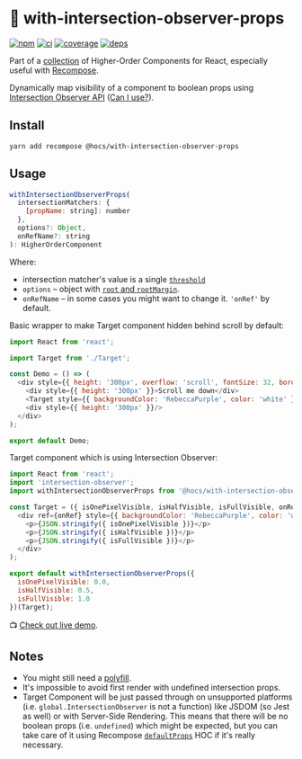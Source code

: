 # :eyes: with-intersection-observer-props

[![npm](https://img.shields.io/npm/v/@hocs/with-intersection-observer-props.svg?style=flat-square)](https://www.npmjs.com/package/@hocs/with-intersection-observer-props) [![ci](https://img.shields.io/travis/deepsweet/hocs/master.svg?style=flat-square)](https://travis-ci.org/deepsweet/hocs) [![coverage](https://img.shields.io/codecov/c/github/deepsweet/hocs/master.svg?style=flat-square)](https://codecov.io/github/deepsweet/hocs) [![deps](https://david-dm.org/deepsweet/hocs.svg?path=packages/with-intersection-observer-props&style=flat-square)](https://david-dm.org/deepsweet/hocs?path=packages/with-intersection-observer-props)

Part of a [collection](https://github.com/deepsweet/hocs) of Higher-Order Components for React, especially useful with [Recompose](https://github.com/acdlite/recompose).

Dynamically map visibility of a component to boolean props using [Intersection Observer API](https://developer.mozilla.org/en-US/docs/Web/API/Intersection_Observer_API) ([Can I use?](https://caniuse.com/#feat=intersectionobserver)).

## Install

```
yarn add recompose @hocs/with-intersection-observer-props
```

## Usage

```js
withIntersectionObserverProps(
  intersectionMatchers: {
    [propName: string]: number
  },
  options?: Object,
  onRefName?: string
): HigherOrderComponent
```

Where:
* intersection matcher's value is a single [`threshold`](https://developer.mozilla.org/en-US/docs/Web/API/Intersection_Observer_API#Thresholds)
* `options` – object with [`root` and `rootMargin`](https://developer.mozilla.org/en-US/docs/Web/API/Intersection_Observer_API#The_intersection_root_and_root_margin).
* `onRefName` – in some cases you might want to change it. `'onRef'` by default.

Basic wrapper to make Target component hidden behind scroll by default:

```js
import React from 'react';

import Target from './Target';

const Demo = () => (
  <div style={{ height: '300px', overflow: 'scroll', fontSize: 32, border: '1px solid black' }}>
    <div style={{ height: '300px' }}>Scroll me down</div>
    <Target style={{ backgroundColor: 'RebeccaPurple', color: 'white' }}/>
    <div style={{ height: '300px' }}/>
  </div>
);

export default Demo;
```

Target component which is using Intersection Observer:

```js
import React from 'react';
import 'intersection-observer';
import withIntersectionObserverProps from '@hocs/with-intersection-observer-props';

const Target = ({ isOnePixelVisible, isHalfVisible, isFullVisible, onRef }) => (
  <div ref={onRef} style={{ backgroundColor: 'RebeccaPurple', color: 'white' }}>
    <p>{JSON.stringify({ isOnePixelVisible })}</p>
    <p>{JSON.stringify({ isHalfVisible })}</p>
    <p>{JSON.stringify({ isFullVisible })}</p>
  </div>
);

export default withIntersectionObserverProps({
  isOnePixelVisible: 0.0,
  isHalfVisible: 0.5,
  isFullVisible: 1.0
})(Target);
```

:tv: [Check out live demo](https://www.webpackbin.com/bins/-KrRs9rYfAnD3M56N06H).

## Notes

* You might still need a [polyfill](https://github.com/WICG/IntersectionObserver/tree/gh-pages/polyfill).
* It's impossible to avoid first render with undefined intersection props.
* Target Component will be just passed through on unsupported platforms (i.e. `global.IntersectionObserver` is not a function) like JSDOM (so Jest as well) or with Server-Side Rendering. This means that there will be no boolean props (i.e. `undefined`) which might be expected, but you can take care of it using Recompose [`defaultProps`](https://github.com/acdlite/recompose/blob/master/docs/API.md#defaultprops) HOC if it's really necessary.
